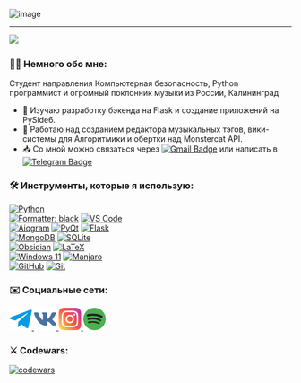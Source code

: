 ![image](https://github.com/L4zzur/L4zzur/assets/66362624/304ccd9c-516a-4d0a-823f-8f7eaf2e2c32)

---
![](https://komarev.com/ghpvc/?username=L4zzur&color=blueviolet)
### 👨‍💻 Немного обо мне:
Студент направления Компьютерная безопасность, Python программист и огромный поклонник музыки из России, Калининград
- 🌱 Изучаю разработку бэкенда на Flask и создание приложений на PySide6.
- 🔭 Работаю над созданием редактора музыкальных тэгов, вики-системы для Алгоритмики и обертки над Monstercat API.
- 📥 Со мной можно связаться через [![Gmail Badge](https://img.shields.io/badge/Gmail-red?logo=gmail&logoColor=white)](mailto:popovnikita01@gmail.com) или написать в [![Telegram Badge](https://img.shields.io/badge/L4zzur-lightblue?logo=telegram)](https://t.me/L4zzur)

### 🛠️ Инструменты, которые я использую:
[![Python](https://img.shields.io/badge/Python-3776AB?style=for-the-badge&logo=python&logoColor=white)](https://www.python.org/)\
[![Formatter: black](https://img.shields.io/badge/formatter-black-000000?style=for-the-badge)](https://github.com/psf/black)
[![VS Code](https://img.shields.io/badge/Visual_Studio_Code-0078D4?style=for-the-badge&logo=visual%20studio%20code&logoColor=white)](https://code.visualstudio.com/)\
[![Aiogram](https://img.shields.io/badge/aiogram-2CA5E0?style=for-the-badge&logo=telegram&logoColor=white)](https://aiogram.dev/)
[![PyQt](https://img.shields.io/badge/PyQt-%23217346.svg?style=for-the-badge&logo=Qt&logoColor=white)](https://wiki.qt.io/Qt_for_Python)
[![Flask](https://img.shields.io/badge/flask-%23000.svg?style=for-the-badge&logo=flask&logoColor=white)](https://flask.palletsprojects.com/)\
[![MongoDB](https://img.shields.io/badge/MongoDB-%234ea94b.svg?style=for-the-badge&logo=mongodb&logoColor=white)](https://www.mongodb.com)
[![SQLite](https://img.shields.io/badge/sqlite-%2307405e.svg?style=for-the-badge&logo=sqlite&logoColor=white)](https://www.sqlite.org)\
[![Obsidian](https://img.shields.io/badge/Obsidian-%23483699.svg?style=for-the-badge&logo=obsidian&logoColor=white)](https://obsidian.md/)
[![LaTeX](https://img.shields.io/badge/latex-%23008080.svg?style=for-the-badge&logo=latex&logoColor=white)]()\
[![Windows 11](https://img.shields.io/badge/Windows%2011-%230079d5.svg?style=for-the-badge&logo=Windows%2011&logoColor=white)]()
[![Manjaro](https://img.shields.io/badge/Manjaro-35BF5C?style=for-the-badge&logo=Manjaro&logoColor=white)](https://manjaro.org/)\
[![GitHub](https://img.shields.io/badge/github-%23121011.svg?style=for-the-badge&logo=github&logoColor=white)](https://github.com/)
[![Git](https://img.shields.io/badge/git-%23F05033.svg?style=for-the-badge&logo=git&logoColor=white)](https://git-scm.com/)


### ✉️ Социальные сети:
<div>
  <a href="https://t.me/L4zzur" rel="nofollow">
    <img src="tg.png" width="40" height="40">
  </a>
  <a href="https://vk.com/L4zzur">
    <img src="vk.png" width="40" height="40">
  </a>
  <a href="https://instagr.am/L4zzur">
    <img src="inst.png" alt="Instagram Badge" width="40" height="40">
  </a>
  <a href="https://spoti.fi/3ysqUa1">
    <img src="spotify.png" width="40" height="40">
  </a>
</div>

### ⚔️ Codewars:
[![codewars](https://www.codewars.com/users/L4zzur/badges/large)](https://www.codewars.com/users/L4zzur)
